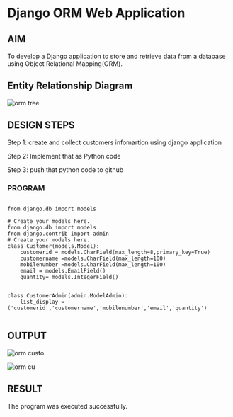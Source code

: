 # Django ORM Web Application

## AIM
To develop a Django application to store and retrieve data from a database using Object Relational Mapping(ORM).


## Entity Relationship Diagram

![orm tree](https://user-images.githubusercontent.com/119407159/215472727-675affe0-bcfd-48dc-b3a1-07b7581cfb59.png)

## DESIGN STEPS
Step 1: create and collect customers infomartion using django application

Step 2: Implement that as Python code

Step 3: push that python code to github

### PROGRAM
```

from django.db import models

# Create your models here. 
from django.db import models
from django.contrib import admin
# Create your models here.
class Customer(models.Model):
    customerid = models.CharField(max_length=8,primary_key=True)
    customername =models.CharField(max_length=100)
    mobilenumber =models.CharField(max_length=100)
    email = models.EmailField()
    quantity= models.IntegerField()
    

class CustomerAdmin(admin.ModelAdmin):
    list_display = ('customerid','customername','mobilenumber','email','quantity')
    
```

## OUTPUT

![orm custo](https://user-images.githubusercontent.com/119407159/215472793-3254545c-bb1d-4362-9dbf-4f822a41d6a9.png)

![orm cu](https://user-images.githubusercontent.com/119407159/215472824-3f34f6d5-e218-4615-a3ce-18a365ac0b73.png)

## RESULT
The program was executed successfully.
